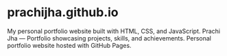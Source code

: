 # prachijha.github.io
My personal portfolio website built with HTML, CSS, and JavaScript.  Prachi Jha — Portfolio showcasing projects, skills, and achievements.  Personal portfolio website hosted with GitHub Pages.
